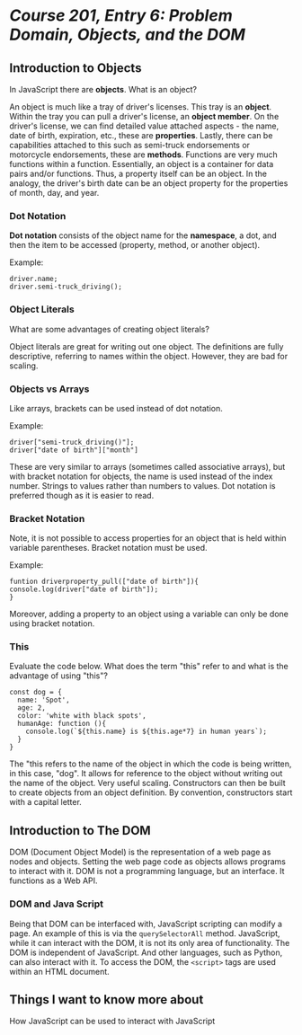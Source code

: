 # *Course 201, Entry 6: Problem Domain, Objects, and the DOM*

## Introduction to Objects

In JavaScript there are **objects**. What is an object?

An object is much like a tray of driver's licenses. This tray is an **object**. Within the tray you can pull a driver's license, an **object member**. On the driver's license, we can find detailed value attached aspects - the name, date of birth, expiration, etc., these are **properties**. Lastly, there can be capabilities attached to this such as semi-truck endorsements or motorcycle endorsements, these are **methods**. Functions are very much functions within a function. Essentially, an object is a container for data pairs and/or functions. Thus, a property itself can be an object. In the analogy, the driver's birth date can be an object property for the properties of month, day, and year.

### Dot Notation

**Dot notation** consists of the object name for the **namespace**, a dot, and then the item to be accessed (property, method, or another object).

Example:

```
driver.name;
driver.semi-truck_driving();
```

### Object Literals

What are some advantages of creating object literals?

Object literals are great for writing out one object. The definitions are fully descriptive, referring to names within the object. However, they are bad for scaling.

### Objects vs Arrays

Like arrays, brackets can be used instead of dot notation.

Example:

```
driver["semi-truck_driving()"];
driver["date of birth"]["month"]
```

These are very similar to arrays (sometimes called associative arrays), but with bracket notation for objects, the name is used instead of the index number. Strings to values rather than numbers to values. Dot notation is preferred though as it is easier to read.

### Bracket Notation

Note, it is not possible to access properties for an object that is held within variable parentheses. Bracket notation must be used.

Example:

```
funtion driverproperty_pull(["date of birth"]){
console.log(driver["date of birth"]);
}
```

Moreover, adding a property to an object using a variable can only be done using bracket notation.

### This

Evaluate the code below. What does the term "this" refer to and what is the advantage of using "this"?


```
const dog = {
  name: 'Spot',
  age: 2,
  color: 'white with black spots',
  humanAge: function (){
    console.log(`${this.name} is ${this.age*7} in human years`);
  }
}
```

The "this refers to the name of the object in which the code is being written, in this case, "dog". It allows for reference to the object without writing out the name of the object. Very useful scaling. Constructors can then be built to create objects from an object definition. By convention, constructors start with a capital letter.




## Introduction to The DOM

DOM (Document Object Model) is the representation of a web page as nodes and objects. Setting the web page code as objects allows programs to interact with it. DOM is not a programming language, but an interface. It functions as a Web API.

### DOM and Java Script

Being that DOM can be interfaced with, JavaScript scripting can modify a page. An example of this is via the `querySelectorAll` method. JavaScript, while it can interact with the DOM, it is not its only area of functionality. The DOM is independent of JavaScript. And other languages, such as Python, can also interact with it. To access the DOM, the `<script>` tags are used within an HTML document.

## Things I want to know more about

How JavaScript can be used to interact with JavaScript
